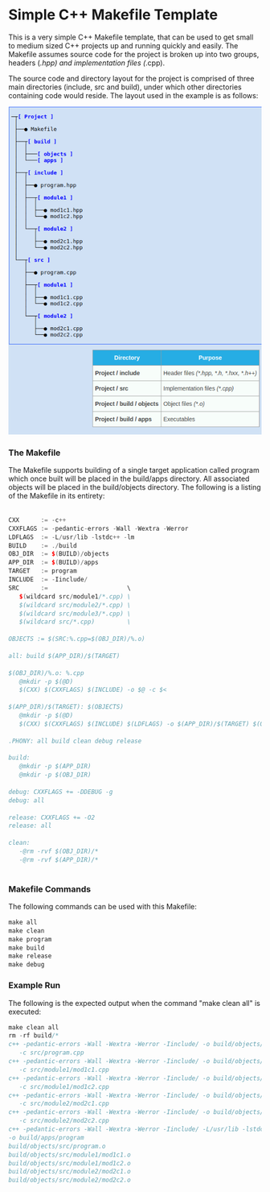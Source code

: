 # Simple C++ Makefile Template

This is a very simple C++ Makefile template, that can be used to get small to medium sized C++ projects up and running quickly and easily. The Makefile assumes source code for the project is broken up into two groups, headers (*.hpp) and implementation files (*.cpp).

The source code and directory layout for the project is comprised of three main directories (include, src and build), under which other directories containing code would reside. The layout used in the example is as follows:

![Alt text](./images/Makefile.png?raw=true "Title")

### The Makefile
The Makefile supports building of a single target application called program which once built will be placed in the build/apps directory. All associated objects will be placed in the build/objects directory. The following is a listing of the Makefile in its entirety:

```cpp

CXX      := -c++
CXXFLAGS := -pedantic-errors -Wall -Wextra -Werror
LDFLAGS  := -L/usr/lib -lstdc++ -lm
BUILD    := ./build
OBJ_DIR  := $(BUILD)/objects
APP_DIR  := $(BUILD)/apps
TARGET   := program
INCLUDE  := -Iinclude/
SRC      :=                      \
   $(wildcard src/module1/*.cpp) \
   $(wildcard src/module2/*.cpp) \
   $(wildcard src/module3/*.cpp) \
   $(wildcard src/*.cpp)         \

OBJECTS := $(SRC:%.cpp=$(OBJ_DIR)/%.o)

all: build $(APP_DIR)/$(TARGET)

$(OBJ_DIR)/%.o: %.cpp
   @mkdir -p $(@D)
   $(CXX) $(CXXFLAGS) $(INCLUDE) -o $@ -c $<

$(APP_DIR)/$(TARGET): $(OBJECTS)
   @mkdir -p $(@D)
   $(CXX) $(CXXFLAGS) $(INCLUDE) $(LDFLAGS) -o $(APP_DIR)/$(TARGET) $(OBJECTS)

.PHONY: all build clean debug release

build:
   @mkdir -p $(APP_DIR)
   @mkdir -p $(OBJ_DIR)

debug: CXXFLAGS += -DDEBUG -g
debug: all

release: CXXFLAGS += -O2
release: all

clean:
   -@rm -rvf $(OBJ_DIR)/*
   -@rm -rvf $(APP_DIR)/*
   
```

### Makefile Commands
The following commands can be used with this Makefile:
```cpp
make all
make clean
make program
make build
make release
make debug
```
### Example Run
The following is the expected output when the command "make clean all" is executed:

```cpp
make clean all
rm -rf build/*
c++ -pedantic-errors -Wall -Wextra -Werror -Iinclude/ -o build/objects/src/program.o
   -c src/program.cpp
c++ -pedantic-errors -Wall -Wextra -Werror -Iinclude/ -o build/objects/src/module1/mod1c1.o
   -c src/module1/mod1c1.cpp
c++ -pedantic-errors -Wall -Wextra -Werror -Iinclude/ -o build/objects/src/module1/mod1c2.o
   -c src/module1/mod1c2.cpp
c++ -pedantic-errors -Wall -Wextra -Werror -Iinclude/ -o build/objects/src/module2/mod2c1.o
   -c src/module2/mod2c1.cpp
c++ -pedantic-errors -Wall -Wextra -Werror -Iinclude/ -o build/objects/src/module2/mod2c2.o
   -c src/module2/mod2c2.cpp
c++ -pedantic-errors -Wall -Wextra -Werror -Iinclude/ -L/usr/lib -lstdc++ -lm
-o build/apps/program
build/objects/src/program.o
build/objects/src/module1/mod1c1.o
build/objects/src/module1/mod1c2.o
build/objects/src/module2/mod2c1.o
build/objects/src/module2/mod2c2.o
```


 
